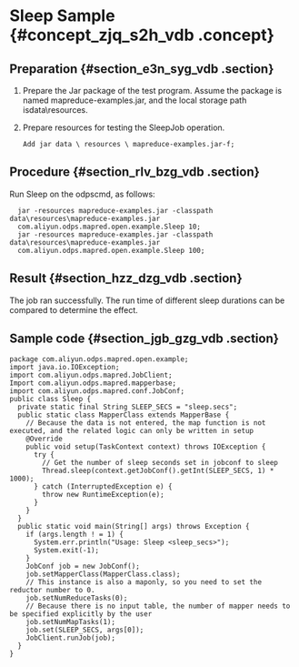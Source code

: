 # Sleep Sample {#concept_zjq_s2h_vdb .concept}

## Preparation {#section_e3n_syg_vdb .section}

1.  Prepare the Jar package of the test program. Assume the package is named mapreduce-examples.jar, and the local storage path isdata\\resources.
2.  Prepare resources for testing the SleepJob operation.

    ```
    Add jar data \ resources \ mapreduce-examples.jar-f;
    ```


## Procedure {#section_rlv_bzg_vdb .section}

Run Sleep on the odpscmd, as follows:

```
  jar -resources mapreduce-examples.jar -classpath data\resources\mapreduce-examples.jar 
  com.aliyun.odps.mapred.open.example.Sleep 10;
  jar -resources mapreduce-examples.jar -classpath data\resources\mapreduce-examples.jar 
  com.aliyun.odps.mapred.open.example.Sleep 100;
```

## Result {#section_hzz_dzg_vdb .section}

The job ran successfully. The run time of different sleep durations can be compared to determine the effect.

## Sample code {#section_jgb_gzg_vdb .section}

```
package com.aliyun.odps.mapred.open.example;
import java.io.IOException;
import com.aliyun.odps.mapred.JobClient;
Import com.aliyun.odps.mapred.mapperbase;
import com.aliyun.odps.mapred.conf.JobConf;
public class Sleep {
  private static final String SLEEP_SECS = "sleep.secs";
  public static class MapperClass extends MapperBase {
    // Because the data is not entered, the map function is not executed, and the related logic can only be written in setup
    @Override
    public void setup(TaskContext context) throws IOException {
      try {
        // Get the number of sleep seconds set in jobconf to sleep
        Thread.sleep(context.getJobConf().getInt(SLEEP_SECS, 1) * 1000);
      } catch (InterruptedException e) {
        throw new RuntimeException(e);
      }
    }
  }
  public static void main(String[] args) throws Exception {
    if (args.length ! = 1) {
      System.err.println("Usage: Sleep <sleep_secs>");
      System.exit(-1);
    }
    JobConf job = new JobConf();
    job.setMapperClass(MapperClass.class);
    // This instance is also a maponly, so you need to set the reductor number to 0.
    job.setNumReduceTasks(0);
    // Because there is no input table, the number of mapper needs to be specified explicitly by the user
    job.setNumMapTasks(1);
    job.set(SLEEP_SECS, args[0]);
    JobClient.runJob(job);
  }
}

```

